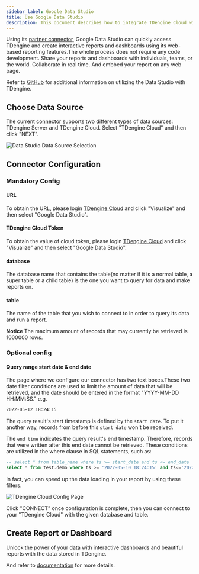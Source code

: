 ```yaml
---
sidebar_label: Google Data Studio
title: Use Google Data Studio
description: This document describes how to integrate TDengine Cloud with Google Data Studio for data visualization.
---
```


Using its [partner connector](https://datastudio.google.com/data?search=TDengine), Google Data Studio can quickly access TDengine and create interactive reports and dashboards using its web-based reporting features.The whole process does not require any code development. Share your reports and dashboards with individuals, teams, or the world. Collaborate in real time. And embbed your report on any web page.

Refer to [GitHub](https://github.com/taosdata/gds-connector/blob/master/README.md) for additional information on utilizing the Data Studio with TDengine.

## Choose Data Source

The current [connector](https://datastudio.google.com/data?search=TDengine) supports two different types of data sources: TDengine Server and TDengine Cloud. Select "TDengine Cloud" and then click "NEXT".

![Data Studio Data Source Selection](./gds/gds_data_source.webp)

## Connector Configuration

### Mandatory Config

#### URL

<!-- exclude -->
To obtain the URL, please login [TDengine Cloud](https://cloud.tdengine.com) and click "Visualize" and then select "Google Data Studio".
<!-- exclude-end -->

#### TDengine Cloud Token

<!-- exclude -->

To obtain the value of cloud token, please login [TDengine Cloud](https://cloud.tdengine.com) and click "Visualize" and then select "Google Data Studio".

<!-- exclude-end -->

#### database

The database name that contains the table(no matter if it is a normal table, a super table or a child table) is the one you want to query for data and make reports on.

#### table

The name of the table that you wish to connect to in order to query its data and run a report.

**Notice** The maximum amount of records that may currently be retrieved is 1000000 rows.

### Optional config

#### Query range start date & end date

The page where we configure our connector has two text boxes.These two date filter conditions are used to limit the amount of data that will be retrieved, and the date should be entered in the format "YYYY-MM-DD HH:MM:SS."
e.g.

``` bash
2022-05-12 18:24:15
```

The query result's start timestamp is defined by the `start date`. To put it another way, records from before this `start date` won't be received.

The `end time` indicates the query result's end timestamp. Therefore, records that were written after this end date cannot be retrieved.
These conditions are utilized in the where clause in SQL statements, such as:

``` SQL
-- select * from table_name where ts >= start_date and ts <= end_date
select * from test.demo where ts >= '2022-05-10 18:24:15' and ts<='2022-05-12 18:24:15'
```

In fact, you can speed up the data loading in your report by using these filters.

![TDengine Cloud Config Page](./gds/gds_cloud_login.webp)

Click "CONNECT" once configuration is complete, then you can connect to your "TDengine Cloud" with the given database and table.

## Create Report or Dashboard

Unlock the power of your data with interactive dashboards and beautiful reports with the data stored in TDengine.

And refer to [documentation](/third-party-tools/analytics/looker-studio/) for more details.
